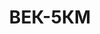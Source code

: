 ---
layout: featured
title: ВЕК-5КМ
max_weight: 5
icon: /assets/img/products/vek-3KM-5KM-10K.png
description: "Диапазон: 40кг... 5т</br>Высота цифры индикатора: 45мм</br>Цена деления: 2кг</br>Масса весов: 13кг</br>Длина весов: 540мм</br>Цена*: 14290грн"
---